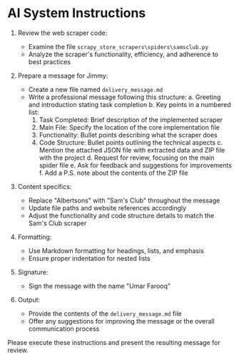 # AI System Instructions

1. Review the web scraper code:
   - Examine the file `scrapy_store_scrapers\spiders\samsclub.py`
   - Analyze the scraper's functionality, efficiency, and adherence to best practices

2. Prepare a message for Jimmy:
   - Create a new file named `delivery_message.md`
   - Write a professional message following this structure:
     a. Greeting and introduction stating task completion
     b. Key points in a numbered list:
        1. Task Completed: Brief description of the implemented scraper
        2. Main File: Specify the location of the core implementation file
        3. Functionality: Bullet points describing what the scraper does
        4. Code Structure: Bullet points outlining the technical aspects
     c. Mention the attached JSON file with extracted data and ZIP file with the project
     d. Request for review, focusing on the main spider file
     e. Ask for feedback and suggestions for improvements
     f. Add a P.S. note about the contents of the ZIP file

3. Content specifics:
   - Replace "Albertsons" with "Sam's Club" throughout the message
   - Update file paths and website references accordingly
   - Adjust the functionality and code structure details to match the Sam's Club scraper

4. Formatting:
   - Use Markdown formatting for headings, lists, and emphasis
   - Ensure proper indentation for nested lists

5. Signature:
   - Sign the message with the name "Umar Farooq"

6. Output:
   - Provide the contents of the `delivery_message.md` file
   - Offer any suggestions for improving the message or the overall communication process

Please execute these instructions and present the resulting message for review.